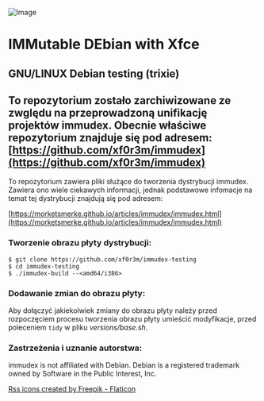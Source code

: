 ![Image](https://i.ibb.co/NxtyJ3T/immudex2.png)

# IMMutable DEbian with Xfce

## GNU/LINUX Debian testing (trixie)

## To repozytorium zostało zarchiwizowane ze zwględu na przeprowadzoną unifikację projektów immudex. Obecnie właściwe repozytorium znajduje się pod adresem: [https://github.com/xf0r3m/immudex](https://github.com/xf0r3m/immudex)

To repozytorium zawiera pliki służące do tworzenia dystrybucji immudex.
Zawiera ono wiele ciekawych informacji, jednak podstawowe infomacje na temat 
tej dystrybucji znajdują się pod adresem:

[https://morketsmerke.github.io/articles/immudex/immudex.html](https://morketsmerke.github.io/articles/immudex/immudex.html)

### Tworzenie obrazu płyty dystrybucji:
  
  ```
  $ git clone https://github.com/xf0r3m/immudex-testing
  $ cd immudex-testing
  $ ./immudex-build --<amd64/i386>
  ```

### Dodawanie zmian do obrazu płyty:

Aby dołączyć jakiekolwiek zmiany do obrazu płyty należy przed rozpoczęciem
procesu tworzenia obrazu płyty umieścić modyfikacje, przed poleceniem `tidy` w
pliku *versions/base.sh*.

### Zastrzeżenia i uznanie autorstwa:

immudex is not affiliated with Debian. Debian is a registered trademark owned 
by Software in the Public Interest, Inc.

[Rss icons created by Freepik - Flaticon](https://www.flaticon.com/free-icons/rss)
 
